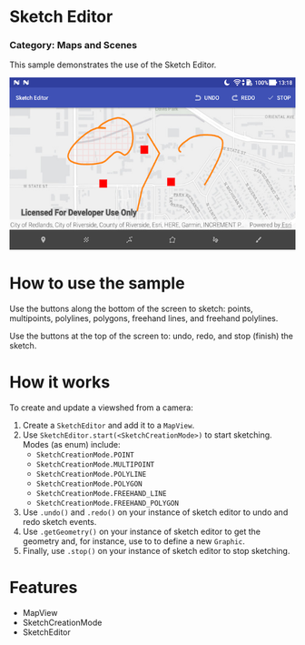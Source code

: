 # Sketch Editor
### Category: Maps and Scenes
This sample demonstrates the use of the Sketch Editor.

![Sketch Editor App](sketch-editor.png)

# How to use the sample

Use the buttons along the bottom of the screen to sketch: points, multipoints, polylines, polygons, freehand lines, and freehand polylines.

Use the buttons at the top of the screen to: undo, redo, and stop (finish) the sketch.

# How it works

To create and update a viewshed from a camera:

1. Create a `SketchEditor` and add it to a `MapView`.
1. Use `SketchEditor.start(<SketchCreationMode>)` to start sketching. Modes (as enum) include:
	* `SketchCreationMode.POINT`
	* `SketchCreationMode.MULTIPOINT`
	* `SketchCreationMode.POLYLINE`
	* `SketchCreationMode.POLYGON`
	* `SketchCreationMode.FREEHAND_LINE`
	* `SketchCreationMode.FREEHAND_POLYGON`
1. Use `.undo()` and `.redo()` on your instance of sketch editor to undo and redo sketch events.
1. Use `.getGeometry()` on your instance of sketch editor to get the geometry and, for instance, use to to define a new `Graphic`.
1. Finally, use `.stop()` on your instance of sketch editor to stop sketching.

# Features

* MapView
* SketchCreationMode
* SketchEditor
